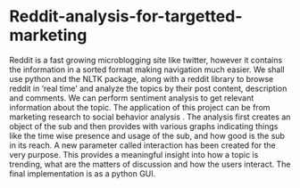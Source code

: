 # Reddit-analysis-for-targetted-marketing
Reddit is a fast growing microblogging site like twitter, however it contains the information
in a sorted format making navigation much easier. We shall use python and the NLTK
package, along with a reddit library to browse reddit in ‘real time’ and analyze the topics by
their post content, description and comments. We can perform sentiment analysis to get
relevant information about the topic. The application of this project can be from marketing
research to social behavior analysis .
The analysis first creates an object of the sub and then provides with various graphs
indicating things like the time wise presence and usage of the sub, and how good is the sub in
its reach. A new parameter called interaction has been created for the very purpose. 
This provides a meaningful insight into how a topic is trending, what are the matters of
discussion and how the users interact. The final implementation is as a python GUI.

